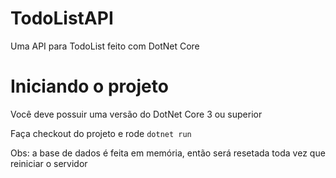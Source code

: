 # TodoListAPI
Uma API para TodoList feito com DotNet Core

# Iniciando o projeto
 Você deve possuir uma versão do DotNet Core 3 ou superior

 Faça checkout do projeto e rode `dotnet run`
 
 Obs: a base de dados é feita em memória, então será resetada toda vez que reiniciar o servidor
